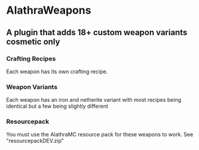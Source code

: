 # AlathraWeapons
## A plugin that adds 18+ custom weapon variants cosmetic only

### Crafting Recipes
Each weapon has its own crafting recipe.

### Weapon Variants
Each weapon has an iron and netherite variant with most recipes being identical but a few being slightly different

### Resourcepack
You must use the AlathraMC resource pack for these weapons to work. See "resourcepackDEV.zip"


